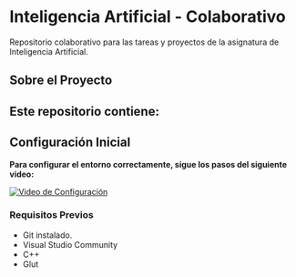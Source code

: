 # Inteligencia Artificial - Colaborativo

Repositorio colaborativo para las tareas y proyectos de la asignatura de Inteligencia Artificial.

## Sobre el Proyecto

Este repositorio contiene:
- 

## Configuración Inicial

**Para configurar el entorno correctamente, sigue los pasos del siguiente video:**

[![Video de Configuración](https://img.youtube.com/vi/xXIyB1HMh9A/maxresdefault.jpg)](https://www.youtube.com/watch?v=xXIyB1HMh9A)

### Requisitos Previos
- Git instalado.
- Visual Studio Community
- C++
- Glut